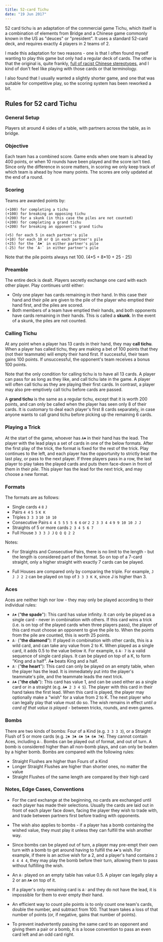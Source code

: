 ```yaml
---
title: 52-card Tichu
date: "19 Jun 2017"
---
```


[commercial-game]: https://boardgamegeek.com/boardgame/215/tichu

52 card tichu is an adaptation of the commercial game Tichu, which itself is a combination of elements from Bridge and a Chinese game commonly known in the US as "deuces" or "president". It uses a standard 52-card deck, and requires exactly 4 players in 2 teams of 2.

I made this adaptation for two reasons - one is that I often found myself wanting to play this game but only had a regular deck of cards. The other is that the original is, quite frankly, [full of racist Chinese stereotypes][commercial-game], and I kind of don't feel like playing with those cards or that terminology.

I also found that I usually wanted a slightly shorter game, and one that was suitable for competitive play, so the scoring system has been reworked a bit.

## Rules for 52 card Tichu

<!--fold-->

### General Setup

Players sit around 4 sides of a table, with partners across the table, as in bridge.


### Objective

Each team has a combined score. Game ends when one team is ahead by 400 points, or when 10 rounds have been played and the score isn't tied. Since only the difference in score matters, in scoring we only keep track of which team is ahead by how many points. The scores are only updated at the end of a round.


### Scoring

Teams are awarded points by:

```
(+100) for completing a tichu
(+100) for breaking an opposing tichu
(+200) for a skunk (in this case the piles are not counted)
(+200) for completing a grand tichu
(+200) for breaking an opponent's grand tichu

(+5) for each 5 in each partner's pile
(+10) for each 10 or Q in each partner's pile
(+25) for the `A♠` in either partner's pile
(-25) for the `A♢` in either partner's pile
```

Note that the pile points always net 100. (4\*5 + 8\*10 + 25 - 25)


### Preamble

The entire deck is dealt. Players secretly exchange one card with each other player. Play continues until either:

* Only one player has cards remaining in their hand. In this case their hand and their pile are given to the pile of the player who emptied their hand first, and the piles are scored.
* Both members of a team have emptied their hands, and both opponents have cards remaining in their hands. This is called a **skunk**. In the event of a skunk, the piles are not counted.


### Calling Tichu

At any point when a player has 13 cards in their hand, they may **call tichu**. When a player has called tichu, they are making a bet of 100 points that they (not their teammate) will empty their hand first. If successful, their team gains 100 points. If unsuccessful, the opponent's team receives a bonus 100 points.

Note that the only condition for calling tichu is to have all 13 cards. A player can pass for as long as they like, and call tichu late in the game. A player will often call tichu as they are playing their first cards. In contrast, a player may also pre-emptively call tichu before cards are passed.

A **grand tichu** is the same as a regular tichu, except that it is worth 200 points, and can only be called when the player has seen only 8 of their cards. It is customary to deal each player's first 8 cards separately, in case anyone wants to call grand tichu before picking up the remaining 6 cards.


### Playing a Trick

At the start of the game, whoever has `A♣` in their hand has the lead. The player with the lead plays a set of cards in one of the below formats. After the first play of the trick, the format is fixed for the rest of the trick. Play continues to the left, and each player has the opportunity to strictly beat the last play, or pass to the next player. If three players pass in a row, the last player to play takes the played cards and puts them face-down in front of them in their *pile*. This player has the lead for the next trick, and may choose a new format.


### Formats

The formats are as follows:

* Single cards `4` `8` `J`
* Pairs `4 4` `5 5` `K K`
* Triples `3 3 3` `10 10 10`
* Consecutive Pairs `4 4 5 5` `5 5 6 6`
                 or `2 2 3 3 4 4` `9 9 10 10 J J`
* Straights of 5 or more cards `2 3 4 5 6 7`
* Full House `3 3 3 J J` `Q Q Q 2 2`

Notes:

* For Straights and Consecutive Pairs, there is no limit to the length - but the length is considered part of the format. So on top of a 7-card straight, only a higher straight with exactly 7 cards can be played.

* Full Houses are compared only by comparing the triple. For example, `J J J 2 2` can be played on top of `3 3 3 K K`, since J is higher than 3.


### Aces

Aces are neither high nor low - they may only be played according to their individual rules:

* `A♠` ("**the spade**"): This card has value infinity. It can only be played as a single card - never in combination with others. If this card wins a trick (i.e. is on top of the played cards when three players pass), the player of this card must choose an opponent to give the pile to. When the points from the pile are counted, this is worth 25 points.
* `A♢` ("**the diamond**"): If played in combination with other cards, this is a wild card, and can take any value from 2 to K. When played as a single card, it adds 0.5 to the value below it. For example, `6` `A♢` `7` is a valid sequence of single card plays. It can be played on top of a K, to form "King and a half". A♠ beats King and a half.
* `A♡` ("**the heart**"): This card can only be played on an empty table, when the player has the lead. It is immediately put into the player's teammate's pile, and the teammate leads the next trick.
* `A♣` ("**the club**"): This card has value 1, and can be used either as a single card or in a straight (e.g. `A♣ 2 3 4 5`). The player with this card in their hand takes the first lead. When this card is played, the player may optionally make a "wish" for a value from 2 to K. The next player who can legally play that value must do so. The wish remains in effect *until a card of that value is played* - between tricks, rounds, and even games.


### Bombs

There are two kinds of bombs: Four of a Kind (e.g. `3 3 3 3`), or a Straight Flush of 5 or more cards (e.g. `2♣ 3♣ 4♣ 5♣ 6♣ 7♣`). They cannot contain Aces, including `A♢`. Bombs can be played out of format, and out of turn. A bomb is considered higher than all non-bomb plays, and can only be beaten by a higher bomb. Bombs are compared with the following rules:

* Straight Flushes are higher than Fours of a Kind
* Longer Straight Flushes are higher than shorter ones, no matter the value
* Straight Flushes of the same length are compared by their high card

### Notes, Edge Cases, Conventions
* For the card exchange at the beginning, no cards are exchanged until each player has made their selections. Usually the cards are laid out in front of each player face down, facing the player they wish to trade with, and trade between partners first before trading with opponents.

* The wish also applies to bombs - if a player has a bomb containing the wished value, they must play it unless they can fulfill the wish another way.

* Since bombs can be played out of turn, a player may pre-empt their own turn with a bomb to get around having to fulfill the `A♣`'s wish. For example, if there is an active wish for a 2, and a player's hand contains `2 4 4 4 4`, they may play the bomb before their turn, allowing them to pass without fulfilling the wish.

* An `A♢` played on an empty table has value 0.5. A player can legally play a 2 or an `A♣` on top of it.

* If a player's only remaining card is `A♡` and they do not have the lead, it is impossible for them to ever empty their hand.

* An efficient way to count pile points is to only count one team's cards, double the number, and subtract from 100. That team takes a loss of that number of points (or, if negative, gains that number of points).

* To prevent inadvertently passing the same card to an opponent and giving them a pair or a bomb, it is a loose convention to pass an even card left and an odd card right.
